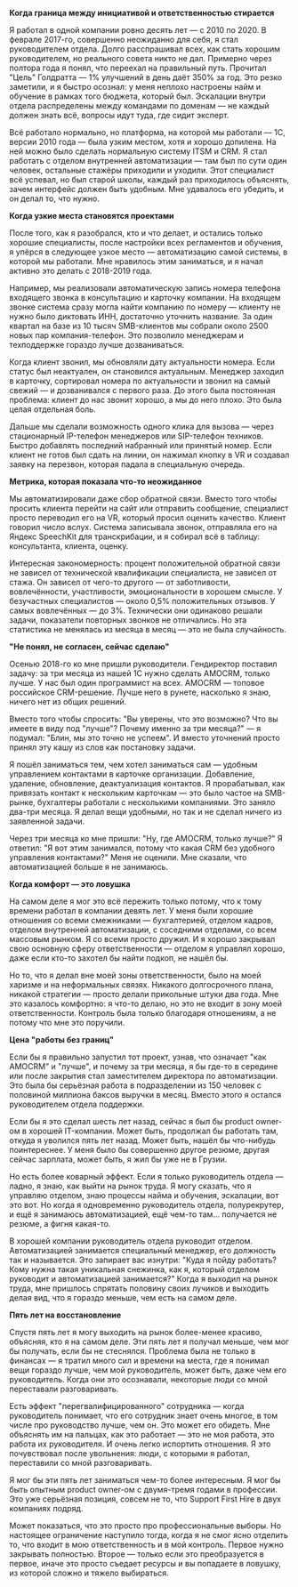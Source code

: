 **Когда граница между инициативой и ответственностью стирается**

Я работал в одной компании ровно десять лет — с 2010 по 2020. В феврале 2017-го, совершенно неожиданно для себя, я стал руководителем отдела. Долго расспрашивал всех, как стать хорошим руководителем, но реального совета никто не дал. Примерно через полтора года я понял, что переехал на правильный путь. Прочитал "Цель" Голдратта — 1% улучшений в день даёт 350% за год. Это резко заметили, и я быстро осознал: у меня неплохо настроены найм и обучение в рамках того бюджета, который был. Эскалации внутри отдела распределены между командами по доменам — не каждый должен знать всё, вопросы идут туда, где сидит эксперт.

Всё работало нормально, но платформа, на которой мы работали — 1С, версии 2010 года — была узким местом, хотя и хорошо допилена. На ней можно было сделать нормальную систему ITSM и CRM. Я стал работать с отделом внутренней автоматизации — там был по сути один человек, остальные стажёры приходили и уходили. Этот специалист всё успевал, но был старой школы, каждый раз приходилось объяснять, зачем интерфейс должен быть удобным. Мне удавалось его убедить, и он делал то, что нужно.

**Когда узкие места становятся проектами**

После того, как я разобрался, кто и что делает, и остались только хорошие специалисты, после настройки всех регламентов и обучения, я упёрся в следующее узкое место — автоматизацию самой системы, в которой мы работали. Мне нравилось этим заниматься, и я начал активно это делать с 2018-2019 года.

Например, мы реализовали автоматическую запись номера телефона входящего звонка в консультацию и карточку компании. На входящем звонке система сразу могла найти компанию по номеру — клиенту не нужно было диктовать ИНН, достаточно уточнить название. За один квартал на базе из 10 тысяч SMB-клиентов мы собрали около 2500 новых пар компания-телефон. Это позволило менеджерам и техподдержке гораздо лучше дозваниваться.

Когда клиент звонил, мы обновляли дату актуальности номера. Если статус был неактуален, он становился актуальным. Менеджер заходил в карточку, сортировал номера по актуальности и звонил на самый свежий — и дозванивался с первого раза. До этого была постоянная проблема: клиент до нас звонит хорошо, а мы до него плохо. Это была целая отдельная боль.

Дальше мы сделали возможность одного клика для вызова — через стационарный IP-телефон менеджеров или SIP-телефон техников. Быстро добавлять последний набранный или принятый номер. Если клиент не готов был сдать на линии, он нажимал кнопку в VR и создавал заявку на перезвон, которая падала в специальную очередь.

**Метрика, которая показала что-то неожиданное**

Мы автоматизировали даже сбор обратной связи. Вместо того чтобы просить клиента перейти на сайт или отправить сообщение, специалист просто переводил его на VR, который просил оценить качество. Клиент говорил число вслух. Система записывала звонок, отправляла его на Яндекс SpeechKit для транскрибации, и я собирал всё в таблицу: консультанта, клиента, оценку.

Интересная закономерность: процент положительной обратной связи не зависел от технической квалификации специалиста, не зависел от стажа. Он зависел от чего-то другого — от заботливости, вовлечённости, участливости, эмоциональности в хорошем смысле. У безучастных специалистов — около 0,5% положительных отзывов. У самых вовлечённых — до 3%. Технически они одинаково решали задачи, показатели повторных звонков не отличались. Но эта статистика не менялась из месяца в месяц — это не была случайность.

**"Не понял, не согласен, сейчас сделаю"**

Осенью 2018-го ко мне пришли руководители. Гендиректор поставил задачу: за три месяца из нашей 1С нужно сделать AMOCRM, только лучше. У нас был один программист на всех. AMOCRM — топовое российское CRM-решение. Лучше него в рунете, насколько я знаю, ничего нет из общих решений.

Вместо того чтобы спросить: "Вы уверены, что это возможно? Что вы имеете в виду под "лучше"? Почему именно за три месяца?" — я подумал: "Блин, мы это точно не успеем". И вместо уточнений просто принял эту кашу из слов как постановку задачи.

Я пошёл заниматься тем, чем хотел заниматься сам — удобным управлением контактами в карточке организации. Добавление, удаление, обновление, деактуализация контактов. Я прорабатывал, как привязать контакт к нескольким карточкам — это было частое на SMB-рынке, бухгалтеры работали с несколькими компаниями. Это заняло два-три месяца. Я делал вещи удобными, но так и не сделал ничего из заявленной задачи.

Через три месяца ко мне пришли: "Ну, где AMOCRM, только лучше?" Я ответил: "Я вот этим занимался, потому что какая CRM без удобного управления контактами?" Меня не оценили. Мне сказали, что автоматизацией больше я не занимаюсь.

**Когда комфорт — это ловушка**

На самом деле я мог это всё пережить только потому, что к тому времени работал в компании девять лет. У меня были хорошие отношения со всеми смежниками — бухгалтерией, отделом кадров, отделом внутренней автоматизации, с соседними отделами, со всем массовым рынком. Я со всеми просто дружил. И я хорошо закрывал свою основную сферу ответственности — отделом я управлял хорошо, даже если кто-то захотел бы найти подкоп, не нашёл бы.

Но то, что я делал вне моей зоны ответственности, было на моей харизме и на неформальных связях. Никакого долгосрочного плана, никакой стратегии — просто делали прикольные штуки два года. Мне это казалось комфортно: я что-то делаю, но это не входит в зону моей ответственности. Контроль была только благодаря отношениям, а не потому что мне это поручили.

**Цена "работы без границ"**

Если бы я правильно запустил тот проект, узнав, что означает "как AMOCRM" и "лучше", и почему за три месяца, я бы где-то в середине или после закрытия стал заместителем директора по автоматизации. Это была бы серьёзная работа в подразделении из 150 человек с половиной миллиона баксов выручки в месяц. Вместо этого я остался руководителем отдела поддержки.

Если бы я это сделал шесть лет назад, сейчас я был бы product owner-ом в хорошей IT-компании. Может быть, продолжал бы работать там, откуда я уволился пять лет назад. Может быть, нашёл бы что-нибудь поинтереснее. У меня было бы совершенно другое резюме, другая сейчас зарплата, может быть, я жил бы уже не в Грузии.

Но есть более коварный эффект. Если я только руководитель отдела — ладно, я знаю, как выйти на рынок труда. Я могу сказать, что я управляю отделом, знаю процессы найма и обучения, эскалации, вот это вот. Но когда я одновременно руководитель отдела, полурекрутер, и ещё я занимаюсь автоматизацией, ещё чем-то там... получается не резюме, а фигня какая-то.

В хорошей компании руководитель отдела руководит отделом. Автоматизацией занимается специальный менеджер, его должность так и называется. Это запирает вас изнутри: "Куда я пойду работать? Кому нужна такая уникальная снежинка, как я, который отделом руководит и автоматизацией занимается?" Когда я выходил на рынок труда, мне пришлось спрятать половину своих лучиков и выходить делая вид, что я гораздо меньше, чем есть на самом деле.

**Пять лет на восстановление**

Спустя пять лет я могу выходить на рынок более-менее красиво, объясняя, кто я на самом деле. Эти пять лет я получал меньше, чем мог бы получать, если бы не стеснялся. Проблема была не только в финансах — я тратил много сил и времени на места, где я понимал вещи гораздо лучше, чем мой руководитель, может быть, даже чем его руководитель. Когда они это осознавали, некоторые люди со мной переставали разговаривать.

Есть эффект "перегвалифицированного" сотрудника — когда руководитель понимает, что его сотрудник знает очень многое, в том числе про руководство лучше, чем он. Это может его обидеть. Мне объяснять им на пальцах, как это работает — это не моя работа, это работа их руководителя. И очень легко испортить отношения. Я это почувствовал после увольнения: люди, с которыми я работал, переставили со мной разговаривать.

Я мог бы эти пять лет заниматься чем-то более интересным. Я мог бы быть опытным product owner-ом с двумя-тремя годами в профессии. Это уже серьёзная позиция, совсем не то, что Support First Hire в двух компаниях подряд.

Может показаться, что это просто про профессиональные выборы. Но настоящее ограничение наступило тогда, когда я не смог ясно отделить то, что входит в мою ответственность и в мой контроль. Первое нужно закрывать полностью. Второе — только если это преобразуется в первое, иначе это просто съедает ресурсы и вы попадаете в ловушку, из которой сложно и тяжело выбираться.
